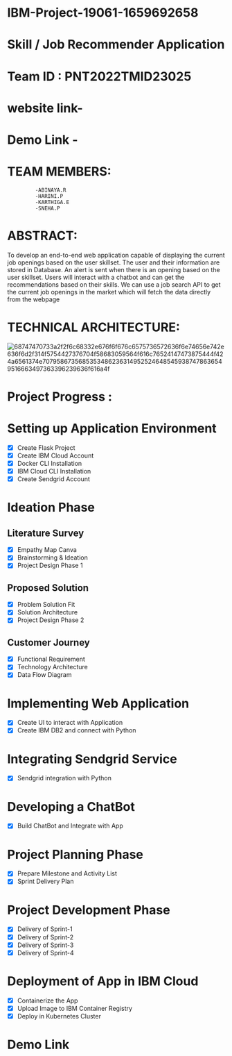 # IBM-Project-19061-1659692658
# Skill / Job Recommender Application
# Team ID : PNT2022TMID23025    


# website link- 

# Demo Link - 
 
# TEAM MEMBERS:
             -ABINAYA.R
             -HARINI.P
             -KARTHIGA.E
             -SNEHA.P
             

# ABSTRACT:
To develop an end-to-end web application capable of displaying the current job openings based on the user skillset. The user and their information are stored in Database. An alert is sent when there is an opening based on the user skillset. Users will interact with a chatbot and can get the recommendations based on their skills. We can use a job search API to get the current job openings in the market which will fetch the data directly from the webpage

         
# TECHNICAL ARCHITECTURE:

![68747470733a2f2f6c68332e676f6f676c6575736572636f6e74656e742e636f6d2f314f5754427376704f58683059564f616c76524147473875444f424a6561374e70795867356853534862363149525246485459387478636549516663497363396239636f616a4f](https://user-images.githubusercontent.com/68457139/200158756-18ba77bd-639e-4562-958c-ead251c996b5.png)



# Project Progress :
 # Setting up Application Environment

- [x] Create Flask Project
- [x] Create IBM Cloud Account
- [x] Docker CLI Installation
- [x] IBM Cloud CLI Installation
- [x] Create Sendgrid Account

 # Ideation Phase

 ## Literature Survey
 - [x] Empathy Map Canva
 - [x] Brainstorming & Ideation
 - [x] Project Design Phase 1

## Proposed Solution
- [x] Problem Solution Fit
- [x] Solution Architecture
- [x] Project Design Phase 2

 ## Customer Journey
 - [x] Functional Requirement
 - [x] Technology Architecture
 - [x] Data Flow Diagram
 # Implementing Web Application

 - [x] Create UI to interact with Application
 - [x] Create IBM DB2 and connect with Python
 # Integrating Sendgrid Service

-  [x] Sendgrid integration with Python
# Developing a ChatBot

-  [x] Build ChatBot and Integrate with App
 # Project Planning Phase

-  [x] Prepare Milestone and Activity List
 - [x] Sprint Delivery Plan
 # Project Development Phase

 - [x] Delivery of Sprint-1
 - [x] Delivery of Sprint-2
 - [x] Delivery of Sprint-3
 - [x] Delivery of Sprint-4
 # Deployment of App in IBM Cloud

 - [x] Containerize the App
 - [x] Upload Image to IBM Container Registry
 - [x] Deploy in Kubernetes Cluster
 # Demo Link
  

 
